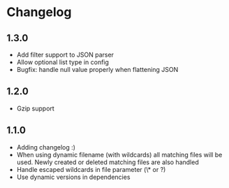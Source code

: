 # Changelog

1.3.0
-----
 - Add filter support to JSON parser
 - Allow optional list type in config
 - Bugfix: handle null value properly when flattening JSON

1.2.0
-----
 - Gzip support

1.1.0
-----
 - Adding changelog :)
 - When using dynamic filename (with wildcards) all matching files will be used. Newly created or deleted matching files are also handled
 - Handle escaped wildcards in file parameter (\\* or \?)
 - Use dynamic versions in dependencies
